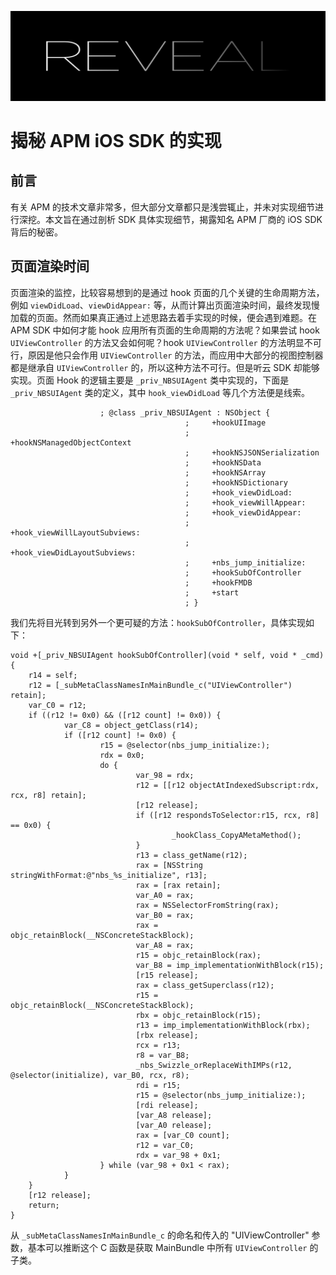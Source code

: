 <p align="center">

<img src="Images/banner.jpg" alt="Reveal" title="Reveal"/>

</p>

# 揭秘 APM iOS SDK 的实现

## 前言

有关 APM 的技术文章非常多，但大部分文章都只是浅尝辄止，并未对实现细节进行深挖。本文旨在通过剖析 SDK 具体实现细节，揭露知名 APM 厂商的 iOS SDK 背后的秘密。

## 页面渲染时间

页面渲染的监控，比较容易想到的是通过 hook 页面的几个关键的生命周期方法，例如 `viewDidLoad`、`viewDidAppear:` 等，从而计算出页面渲染时间，最终发现慢加载的页面。然而如果真正通过上述思路去着手实现的时候，便会遇到难题。在 APM SDK 中如何才能 hook 应用所有页面的生命周期的方法呢？如果尝试 hook `UIViewController` 的方法又会如何呢？hook `UIViewController` 的方法明显不可行，原因是他只会作用 `UIViewController` 的方法，而应用中大部分的视图控制器都是继承自 `UIViewController` 的，所以这种方法不可行。但是听云 SDK 却能够实现。页面 Hook 的逻辑主要是 `_priv_NBSUIAgent` 类中实现的，下面是 `_priv_NBSUIAgent` 类的定义，其中 `hook_viewDidLoad` 等几个方法便是线索。

```
                    ; @class _priv_NBSUIAgent : NSObject {
                                       ;     +hookUIImage
                                       ;     +hookNSManagedObjectContext
                                       ;     +hookNSJSONSerialization
                                       ;     +hookNSData
                                       ;     +hookNSArray
                                       ;     +hookNSDictionary
                                       ;     +hook_viewDidLoad:
                                       ;     +hook_viewWillAppear:
                                       ;     +hook_viewDidAppear:
                                       ;     +hook_viewWillLayoutSubviews:
                                       ;     +hook_viewDidLayoutSubviews:
                                       ;     +nbs_jump_initialize:
                                       ;     +hookSubOfController
                                       ;     +hookFMDB
                                       ;     +start
                                       ; }
```

我们先将目光转到另外一个更可疑的方法：`hookSubOfController`，具体实现如下：

```
void +[_priv_NBSUIAgent hookSubOfController](void * self, void * _cmd) {
    r14 = self;
    r12 = [_subMetaClassNamesInMainBundle_c("UIViewController") retain];
    var_C0 = r12;
    if ((r12 != 0x0) && ([r12 count] != 0x0)) {
            var_C8 = object_getClass(r14);
            if ([r12 count] != 0x0) {
                    r15 = @selector(nbs_jump_initialize:);
                    rdx = 0x0;
                    do {
                            var_98 = rdx;
                            r12 = [[r12 objectAtIndexedSubscript:rdx, rcx, r8] retain];
                            [r12 release];
                            if ([r12 respondsToSelector:r15, rcx, r8] == 0x0) {
                                    _hookClass_CopyAMetaMethod();
                            }
                            r13 = class_getName(r12);
                            rax = [NSString stringWithFormat:@"nbs_%s_initialize", r13];
                            rax = [rax retain];
                            var_A0 = rax;
                            rax = NSSelectorFromString(rax);
                            var_B0 = rax;
                            rax = objc_retainBlock(__NSConcreteStackBlock);
                            var_A8 = rax;
                            r15 = objc_retainBlock(rax);
                            var_B8 = imp_implementationWithBlock(r15);
                            [r15 release];
                            rax = class_getSuperclass(r12);
                            r15 = objc_retainBlock(__NSConcreteStackBlock);
                            rbx = objc_retainBlock(r15);
                            r13 = imp_implementationWithBlock(rbx);
                            [rbx release];
                            rcx = r13;
                            r8 = var_B8;
                            _nbs_Swizzle_orReplaceWithIMPs(r12, @selector(initialize), var_B0, rcx, r8);
                            rdi = r15;
                            r15 = @selector(nbs_jump_initialize:);
                            [rdi release];
                            [var_A8 release];
                            [var_A0 release];
                            rax = [var_C0 count];
                            r12 = var_C0;
                            rdx = var_98 + 0x1;
                    } while (var_98 + 0x1 < rax);
            }
    }
    [r12 release];
    return;
}
```

从 `_subMetaClassNamesInMainBundle_c` 的命名和传入的 "UIViewController" 参数，基本可以推断这个 C 函数是获取 MainBundle 中所有 `UIViewController` 的子类。